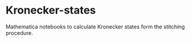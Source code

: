 # Kronecker-states
Mathematica notebooks to calculate Kronecker states form the stitching procedure.
